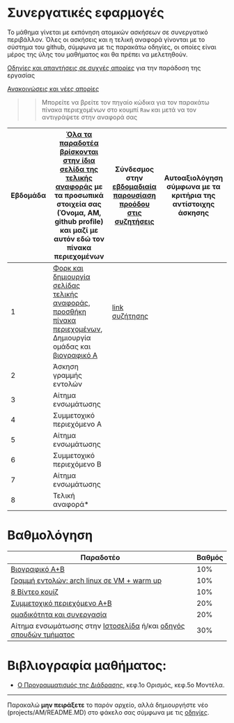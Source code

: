 # Συνεργατικές εφαρμογές

Το μάθημα γίνεται με εκπόνηση ατομικών ασκήσεων σε συνεργατικό περιβάλλον. Όλες οι ασκήσεις και η τελική αναφορά γίνονται με το σύστημα του github, σύμφωνα με τις παρακάτω οδηγίες, οι οποίες είναι μέρος της ύλης του μαθήματος και θα πρέπει να μελετηθούν.

[Οδηγίες και απαντήσεις σε συχνές απορίες](https://courses-ionio.github.io/help/) για την παράδοση της εργασίας

[Ανακοινώσεις και νέες απορίες](https://github.com/courses-ionio/ca/discussions)

>> Μπορείτε να βρείτε τον πηγαίο κώδικα για τον παρακάτω πίνακα περιεχομένων στο κουμπί `Raw` και μετά να τον αντιγράψετε στην αναφορά σας

| Εβδομάδα | [Όλα τα παραδοτέα βρίσκονται στην ίδια σελίδα της τελικής αναφοράς](https://courses-ionio.github.io/help/deliverables/) με τα προσωπικά στοιχεία σας (Όνομα, ΑΜ, github profile) και μαζί με αυτόν εδώ τον πίνακα περιεχομένων | Σύνδεσμος στην [εβδομαδιαία παρουσίαση προόδου στις συζητήσεις](https://github.com/courses-ionio/ca/discussions/categories/show-and-tell) | Αυτοαξιολόγηση σύμφωνα με τα κριτήρια της αντίστοιχης άσκησης |
| --- | --- | --- | --- |
| 1 | [Φορκ και δημιουργία σελίδας τελικής αναφοράς](https://courses-ionio.github.io/help/guide/), [προσθήκη πίνακα περιεχομένων](https://raw.githubusercontent.com/courses-ionio/ca/master/README.md), Δημιουργία ομάδας και [βιογραφικό Α](https://courses-ionio.github.io/help/cv/) | [link συζήτησης](https://github.com/courses-ionio/ca/discussions/40) | |
| 2 | Άσκηση γραμμής εντολών  | | |
| 3 | Αίτημα ενσωμάτωσης | | |
| 4 | Συμμετοχικό περιεχόμενο A | | |
| 5 | Αίτημα ενσωμάτωσης | | |
| 6 | Συμμετοχικό περιεχόμενο Β | | |
| 7 | Αίτημα ενσωμάτωσης | | |
| 8 | Τελική αναφορά* | | |

# Βαθμολόγηση
| Παραδοτέο |	Βαθμός |
| --- | --- |
| [Βιογραφικό A+B](https://courses-ionio.github.io/help/cv/) | 10% |
| [Γραμμή εντολών: arch linux σε VM + warm up](https://courses-ionio.github.io/help/cli/) | 10% |
| [8 Βίντεο κουίζ](https://courses-ionio.github.io/help/quiz/) | 10% |
| [Συμμετοχικό περιεχόμενο A+B](https://courses-ionio.github.io/help/social/) | 20% |
| [ομαδικότητα και συνεργασία](https://courses-ionio.github.io/help/teamwork/) | 20% |
| Αίτημα ενσωμάτωσης στην [Ιστοσελίδα](https://github.com/ioniodi/sitegr) ή/και [οδηγός σπουδών τμήματος](https://github.com/ioniodi/guide) | 30% |

# Βιβλιογραφία μαθήματος:

* [Ο Προγραμματισμός της Διάδρασης](https://pibook.epidro.me), κεφ.1ο Ορισμός, κεφ.5ο Μοντέλα.

---
Παρακαλώ **μην πειράξετε** το παρόν αρχείο, αλλά δημιουργήστε νέο (projects/ΑΜ/README.MD) στο φάκελο σας σύμφωνα με τις [οδηγίες](https://courses-ionio.github.io/help/guide/).
